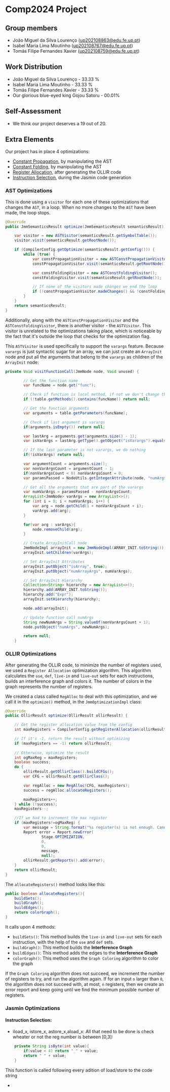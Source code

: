 # Comp2024 Project

## Group members

- João Miguel da Silva Lourenço (up202108863@edu.fe.up.pt)
- Isabel Maria Lima Moutinho (up202108767@edu.fe.up.pt)
- Tomás Filipe Fernandes Xavier (up202108759@edu.fe.up.pt)

## Work Distribution

- João Miguel da Silva Lourenço - 33.33 %
- Isabel Maria Lima Moutinho - 33.33 %
- Tomás Filipe Fernandes Xavier - 33.33 %
- Our glorious blue-eyed king Gojou Satoru - 00.01%

## Self-Assessment

- We think our project deserves a 19 out of 20.

## Extra Elements

Our project has in place 4 optimizations:

- [Constant Propagation](#ast-optimizations), by manipulating the AST
- [Constant Folding](#ast-optimizations), by manipulating the AST
- [Register Allocation](#ollir-optimizations), after generating the OLLIR code
- [Instruction Selection](#jasmin-optimizations), during the Jasmin code generation

### AST Optimizations

This is done using a `visitor` for each one of these optimizations that changes the `AST`, in a loop. When no more changes to the `AST` have been made, the loop stops. 

```java
@Override
public JmmSemanticsResult optimize(JmmSemanticsResult semanticsResult) {

    var visitor = new ASTVisitor(semanticsResult.getSymbolTable());
    visitor.visit(semanticsResult.getRootNode());

    if (CompilerConfig.getOptimize(semanticsResult.getConfig())) {
        while (true) {
            var constPropagationVisitor = new ASTConstPropagationVisitor();
            constPropagationVisitor.visit(semanticsResult.getRootNode());

            var constFoldingVisitor = new ASTConstFoldingVisitor();
            constFoldingVisitor.visit(semanticsResult.getRootNode());

            // If none of the visitors made changes we end the loop
            if (!constPropagationVisitor.madeChanges() && !constFoldingVisitor.madeChanges()) break;
        }
    }
    return semanticsResult;
}
```

Additionally, along with the `ASTConstPropagationVisitor` and the `ASTConstFoldingVisitor`, there is another visitor - the `ASTVisitor`. This visitor is unrelated to the optimizations taking place, which is noticeable by the fact that it's outside the loop that checks for the optimization flag.

This `ASTVisitor` is used specifically to support the `varargs` feature. Because `varargs` is just syntactic sugar for an array, we can just create an `ArrayInit` node and put all the arguments that belong to the `varargs` as children of the `ArrayInit` node:

```java
private Void visitFunctionCall(JmmNode node, Void unused) {

        // Get the function name
        var funcName = node.get("func");

        // Check if function is local method, if not we don't change the AST
        if (!table.getMethods().contains(funcName)) return null;

        // Get the function arguments
        var arguments = table.getParameters(funcName);

        // Check if last argument is varargs
        if(arguments.isEmpty()) return null;

        var lastArg = arguments.get(arguments.size() - 1);
        var isVarArgs = lastArg.getType().getObject("isVarargs").equals(true);

        // If the last parameter is not varargs, we do nothing
        if(!isVarArgs) return null;

        var argumentCount = arguments.size();
        var nonVarArgsCount = argumentCount - 1;
        if(nonVarArgsCount < 0) nonVarArgsCount = 0;
        var paramsPassed = NodeUtils.getIntegerAttribute(node, "numArgs", "0");

        // Get all the arguments that are part of the varargs
        var numVarArgs = paramsPassed - nonVarArgsCount;
        ArrayList<JmmNode> varArgs = new ArrayList<>();
        for (int i = 0; i < numVarArgs; i++) {
            var arg = node.getChild(1 + nonVarArgsCount + i);
            varArgs.add(arg);
        }

        for(var arg : varArgs){
            node.removeChild(arg);
        }

        // Create ArrayInitCall node
        JmmNodeImpl arrayInit = new JmmNodeImpl(ARRAY_INIT.toString());
        arrayInit.setChildren(varArgs);

        // Set ArrayInit Attributes
        arrayInit.putObject("isArray", true);
        arrayInit.putObject("numArrayArgs", numVarArgs);

        // Set ArrayInit Hierarchy
        Collection<String> hierarchy = new ArrayList<>();
        hierarchy.add(ARRAY_INIT.toString());
        hierarchy.add("Expr");
        arrayInit.setHierarchy(hierarchy);

        node.add(arrayInit);

        // Update function call numArgs
        String newNumArgs = String.valueOf(nonVarArgsCount + 1);
        node.putObject("numArgs", newNumArgs);

        return null;
    }
```

### OLLIR Optimizations

After generating the OLLIR code, to minimize the number of registers used, we used a `Register Allocation` optimization algorithm. This algorithm calculates the `use`, `def`, `live-in` and `live-out` sets for each instructions, builds an interference graph and colors it. The number of colors in the graph represents the number of registers.

We created a class called `RegAlloc` to deal with this optimization, and we call it in the `optimize()` method, in the `JmmOptimizationImpl` class:

```java
@Override
public OllirResult optimize(OllirResult ollirResult) {

    // Get the register allocation value from the config
    int maxRegisters = CompilerConfig.getRegisterAllocation(ollirResult.getConfig());

    // If it's -1, return the result without optimizing
    if (maxRegisters == -1) return ollirResult;
    
    // Otherwise, optimize the result
    int ogMaxReg = maxRegisters;
    boolean success;
    do {
        ollirResult.getOllirClass().buildCFGs();
        var CFG = ollirResult.getOllirClass();

        var regAlloc = new RegAlloc(CFG, maxRegisters);
        success = regAlloc.allocateRegisters();

        maxRegisters++;
    } while (!success);
    maxRegisters--;

    //If we had to increment the max register
    if (maxRegisters!=ogMaxReg) {
        var message = String.format("%s register(s) is not enough. Cannot allocate with less than %s", ogMaxReg, maxRegisters);
        Report error = Report.newError(
                Stage.OPTIMIZATION,
                0,
                0,
                message,
                null);
        ollirResult.getReports().add(error);
    }
    return ollirResult;
}
```

The `allocateRegisters()` method looks like this:

```java
public boolean allocateRegisters(){
    buildSets();
    buildGraph();
    buildEdges();
    return colorGraph();
}
```

It calls upon 4 methods:

- `buildSets()`: This method builds the `live-in` and `live-out` sets for each instruction, with the help of the `use` and `def` sets.
- `buildGraph()`: This method builds the **Interference Graph**
- `buildEdges()`: This method adds the edges to the **Interference Graph**
- `colorGraph()`: This method uses the `Graph Coloring` algorithm to color the graph

If the `Graph Coloring` algorithm does not succeed, we increment the number of registers to try, and run the algorithm again. If for an input `n` larger than `0`, the algorithm does not succeed with, at most, `n` registers, then we create an error report and keep going until we find the minimum possible number of registers.

### Jasmin Optimizations

#### Instruction Selection:

- iload_x, istore_x, astore_x,aload_x:
All that need to be done is check wheater or not the reg number is between [0,3]:

```java
    private String isByte(int value){
        if(value < 4) return "_" + value;
        return " " + value;
    }
```
This function is called following every adition of load/store to the code string

- 
